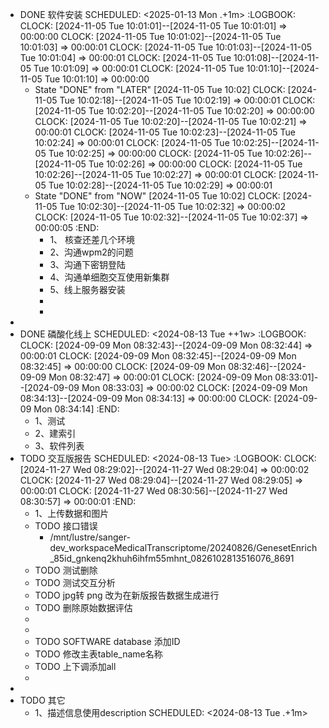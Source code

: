 - DONE 软件安装
  SCHEDULED: <2025-01-13 Mon .+1m>
  :LOGBOOK:
  CLOCK: [2024-11-05 Tue 10:01:01]--[2024-11-05 Tue 10:01:01] =>  00:00:00
  CLOCK: [2024-11-05 Tue 10:01:02]--[2024-11-05 Tue 10:01:03] =>  00:00:01
  CLOCK: [2024-11-05 Tue 10:01:03]--[2024-11-05 Tue 10:01:04] =>  00:00:01
  CLOCK: [2024-11-05 Tue 10:01:08]--[2024-11-05 Tue 10:01:09] =>  00:00:01
  CLOCK: [2024-11-05 Tue 10:01:10]--[2024-11-05 Tue 10:01:10] =>  00:00:00
  * State "DONE" from "LATER" [2024-11-05 Tue 10:02]
  CLOCK: [2024-11-05 Tue 10:02:18]--[2024-11-05 Tue 10:02:19] =>  00:00:01
  CLOCK: [2024-11-05 Tue 10:02:20]--[2024-11-05 Tue 10:02:20] =>  00:00:00
  CLOCK: [2024-11-05 Tue 10:02:20]--[2024-11-05 Tue 10:02:21] =>  00:00:01
  CLOCK: [2024-11-05 Tue 10:02:23]--[2024-11-05 Tue 10:02:24] =>  00:00:01
  CLOCK: [2024-11-05 Tue 10:02:25]--[2024-11-05 Tue 10:02:25] =>  00:00:00
  CLOCK: [2024-11-05 Tue 10:02:26]--[2024-11-05 Tue 10:02:26] =>  00:00:00
  CLOCK: [2024-11-05 Tue 10:02:26]--[2024-11-05 Tue 10:02:27] =>  00:00:01
  CLOCK: [2024-11-05 Tue 10:02:28]--[2024-11-05 Tue 10:02:29] =>  00:00:01
  * State "DONE" from "NOW" [2024-11-05 Tue 10:02]
  CLOCK: [2024-11-05 Tue 10:02:30]--[2024-11-05 Tue 10:02:32] =>  00:00:02
  CLOCK: [2024-11-05 Tue 10:02:32]--[2024-11-05 Tue 10:02:37] =>  00:00:05
  :END:
	- 1、 核查还差几个环境
	- 2、沟通wpm2的问题
	- 3、沟通下密钥登陆
	- 4、沟通单细胞交互使用新集群
	- 5、线上服务器安装
	-
	-
-
- DONE 磷酸化线上
  SCHEDULED: <2024-08-13 Tue ++1w>
  :LOGBOOK:
  CLOCK: [2024-09-09 Mon 08:32:43]--[2024-09-09 Mon 08:32:44] =>  00:00:01
  CLOCK: [2024-09-09 Mon 08:32:45]--[2024-09-09 Mon 08:32:45] =>  00:00:00
  CLOCK: [2024-09-09 Mon 08:32:46]--[2024-09-09 Mon 08:32:47] =>  00:00:01
  CLOCK: [2024-09-09 Mon 08:33:01]--[2024-09-09 Mon 08:33:03] =>  00:00:02
  CLOCK: [2024-09-09 Mon 08:34:13]--[2024-09-09 Mon 08:34:13] =>  00:00:00
  CLOCK: [2024-09-09 Mon 08:34:14]
  :END:
	- 1、测试
	- 2、建索引
	- 3、软件列表
- TODO 交互版报告
  SCHEDULED: <2024-08-13 Tue>
  :LOGBOOK:
  CLOCK: [2024-11-27 Wed 08:29:02]--[2024-11-27 Wed 08:29:04] =>  00:00:02
  CLOCK: [2024-11-27 Wed 08:29:04]--[2024-11-27 Wed 08:29:05] =>  00:00:01
  CLOCK: [2024-11-27 Wed 08:30:56]--[2024-11-27 Wed 08:30:57] =>  00:00:01
  :END:
	- 1、上传数据和图片
	- TODO 接口错误
		- /mnt/lustre/sanger-dev_workspaceMedicalTranscriptome/20240826/GenesetEnrich_85id_gnkenq2khuh6ihfm55mhnt_0826102813516076_8691
	- TODO 测试删除
	- TODO 测试交互分析
	- TODO  jpg转 png 改为在新版报告数据生成进行
	- TODO 删除原始数据评估
	-
	-
	- TODO SOFTWARE database 添加ID
	- TODO  修改主表table_name名称
	- TODO 上下调添加all
	-
-
- TODO 其它
	- 1、描述信息使用description
	  SCHEDULED: <2024-08-13 Tue .+1m>
